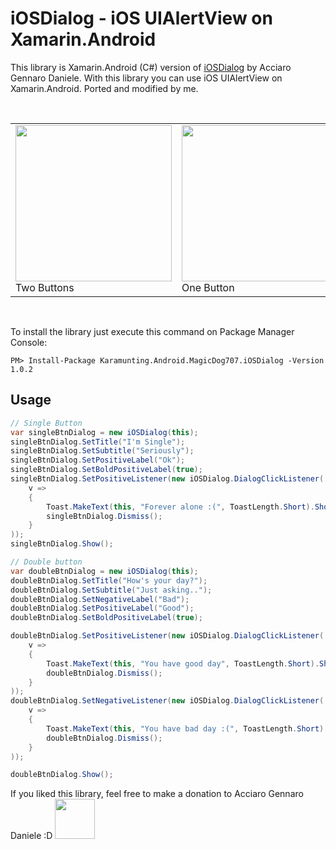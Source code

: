 # iOSDialog - iOS UIAlertView on Xamarin.Android
This library is Xamarin.Android (C#) version of [iOSDialog](https://github.com/MagicDog707/iOSDialog) by Acciaro Gennaro Daniele.
With this library you can use iOS UIAlertView on Xamarin.Android.
Ported and modified by me.

<br>
<table>
<tr>
<td><img src="http://i.imgur.com/E2BYMfG.jpg" width=250><br>Two Buttons</td>
<td><img src="http://i.imgur.com/L2QNRS4.jpg" width=250><br>One Button</td>
</tr>
</table>
<br>

To install the library just execute this command on Package Manager Console:

```
PM> Install-Package Karamunting.Android.MagicDog707.iOSDialog -Version 1.0.2
```

## Usage

```csharp
// Single Button
var singleBtnDialog = new iOSDialog(this);
singleBtnDialog.SetTitle("I'm Single");
singleBtnDialog.SetSubtitle("Seriously");
singleBtnDialog.SetPositiveLabel("Ok");
singleBtnDialog.SetBoldPositiveLabel(true);
singleBtnDialog.SetPositiveListener(new iOSDialog.DialogClickListener(
	v =>
	{
		Toast.MakeText(this, "Forever alone :(", ToastLength.Short).Show();
		singleBtnDialog.Dismiss();
	}
));
singleBtnDialog.Show();

// Double button
var doubleBtnDialog = new iOSDialog(this);
doubleBtnDialog.SetTitle("How's your day?");
doubleBtnDialog.SetSubtitle("Just asking..");
doubleBtnDialog.SetNegativeLabel("Bad");
doubleBtnDialog.SetPositiveLabel("Good");
doubleBtnDialog.SetBoldPositiveLabel(true);

doubleBtnDialog.SetPositiveListener(new iOSDialog.DialogClickListener(
	v =>
	{
		Toast.MakeText(this, "You have good day", ToastLength.Short).Show();
		doubleBtnDialog.Dismiss();
	}
));
doubleBtnDialog.SetNegativeListener(new iOSDialog.DialogClickListener(
	v =>
	{
		Toast.MakeText(this, "You have bad day :(", ToastLength.Short).Show();
		doubleBtnDialog.Dismiss();
	}
));

doubleBtnDialog.Show();
```
	
	
If you liked this library, feel free to make a donation to Acciaro Gennaro Daniele :D
<a href="http://paypal.me/gdacciaro"><img src="https://www.paypalobjects.com/webstatic/paypalme/images/social/pplogo384.png" width=64></a>



